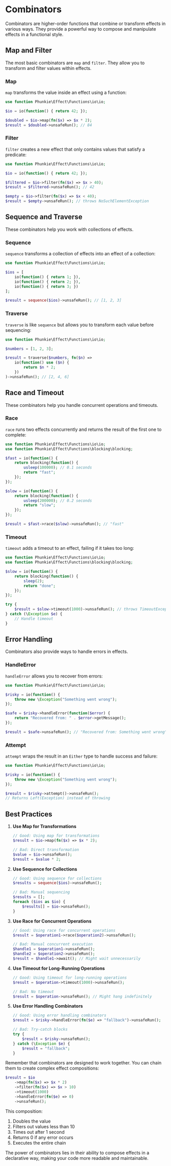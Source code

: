 # Combinators

Combinators are higher-order functions that combine or transform effects in various ways. They provide a powerful way to compose and manipulate effects in a functional style.

## Map and Filter

The most basic combinators are `map` and `filter`. They allow you to transform and filter values within effects.

### Map

`map` transforms the value inside an effect using a function:

```php
use function Phunkie\Effect\Functions\io\io;

$io = io(function() { return 42; });

$doubled = $io->map(fn($x) => $x * 2);
$result = $doubled->unsafeRun(); // 84
```

### Filter

`filter` creates a new effect that only contains values that satisfy a predicate:

```php
use function Phunkie\Effect\Functions\io\io;

$io = io(function() { return 42; });

$filtered = $io->filter(fn($x) => $x > 40);
$result = $filtered->unsafeRun(); // 42

$empty = $io->filter(fn($x) => $x < 40);
$result = $empty->unsafeRun(); // throws NoSuchElementException
```

## Sequence and Traverse

These combinators help you work with collections of effects.

### Sequence

`sequence` transforms a collection of effects into an effect of a collection:

```php
use function Phunkie\Effect\Functions\io\io;

$ios = [
    io(function() { return 1; }),
    io(function() { return 2; }),
    io(function() { return 3; })
];

$result = sequence($ios)->unsafeRun(); // [1, 2, 3]
```

### Traverse

`traverse` is like `sequence` but allows you to transform each value before sequencing:

```php
use function Phunkie\Effect\Functions\io\io;

$numbers = [1, 2, 3];

$result = traverse($numbers, fn($n) => 
    io(function() use ($n) { 
        return $n * 2; 
    })
)->unsafeRun(); // [2, 4, 6]
```

## Race and Timeout

These combinators help you handle concurrent operations and timeouts.

### Race

`race` runs two effects concurrently and returns the result of the first one to complete:

```php
use function Phunkie\Effect\Functions\io\io;
use function Phunkie\Effect\Functions\blocking\blocking;

$fast = io(function() {
    return blocking(function() {
        usleep(100000); // 0.1 seconds
        return "fast";
    });
});

$slow = io(function() {
    return blocking(function() {
        usleep(200000); // 0.2 seconds
        return "slow";
    });
});

$result = $fast->race($slow)->unsafeRun(); // "fast"
```

### Timeout

`timeout` adds a timeout to an effect, failing if it takes too long:

```php
use function Phunkie\Effect\Functions\io\io;
use function Phunkie\Effect\Functions\blocking\blocking;

$slow = io(function() {
    return blocking(function() {
        sleep(2);
        return "done";
    });
});

try {
    $result = $slow->timeout(1000)->unsafeRun(); // throws TimeoutException
} catch (\Exception $e) {
    // Handle timeout
}
```

## Error Handling

Combinators also provide ways to handle errors in effects.

### HandleError

`handleError` allows you to recover from errors:

```php
use function Phunkie\Effect\Functions\io\io;

$risky = io(function() {
    throw new \Exception("Something went wrong");
});

$safe = $risky->handleError(function($error) {
    return "Recovered from: " . $error->getMessage();
});

$result = $safe->unsafeRun(); // "Recovered from: Something went wrong"
```

### Attempt

`attempt` wraps the result in an `Either` type to handle success and failure:

```php
use function Phunkie\Effect\Functions\io\io;

$risky = io(function() {
    throw new \Exception("Something went wrong");
});

$result = $risky->attempt()->unsafeRun();
// Returns Left(Exception) instead of throwing
```

## Best Practices

1. **Use Map for Transformations**
   ```php
   // Good: Using map for transformations
   $result = $io->map(fn($x) => $x * 2);

   // Bad: Direct transformation
   $value = $io->unsafeRun();
   $result = $value * 2;
   ```

2. **Use Sequence for Collections**
   ```php
   // Good: Using sequence for collections
   $results = sequence($ios)->unsafeRun();

   // Bad: Manual sequencing
   $results = [];
   foreach ($ios as $io) {
       $results[] = $io->unsafeRun();
   }
   ```

3. **Use Race for Concurrent Operations**
   ```php
   // Good: Using race for concurrent operations
   $result = $operation1->race($operation2)->unsafeRun();

   // Bad: Manual concurrent execution
   $handle1 = $operation1->unsafeRun();
   $handle2 = $operation2->unsafeRun();
   $result = $handle1->await(); // Might wait unnecessarily
   ```

4. **Use Timeout for Long-Running Operations**
   ```php
   // Good: Using timeout for long-running operations
   $result = $operation->timeout(1000)->unsafeRun();

   // Bad: No timeout
   $result = $operation->unsafeRun(); // Might hang indefinitely
   ```

5. **Use Error Handling Combinators**
   ```php
   // Good: Using error handling combinators
   $result = $risky->handleError(fn($e) => "fallback")->unsafeRun();

   // Bad: Try-catch blocks
   try {
       $result = $risky->unsafeRun();
   } catch (\Exception $e) {
       $result = "fallback";
   }
   ```

Remember that combinators are designed to work together. You can chain them to create complex effect compositions:

```php
$result = $io
    ->map(fn($x) => $x * 2)
    ->filter(fn($x) => $x > 10)
    ->timeout(1000)
    ->handleError(fn($e) => 0)
    ->unsafeRun();
```

This composition:
1. Doubles the value
2. Filters out values less than 10
3. Times out after 1 second
4. Returns 0 if any error occurs
5. Executes the entire chain

The power of combinators lies in their ability to compose effects in a declarative way, making your code more readable and maintainable. 